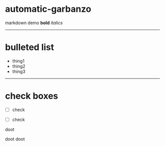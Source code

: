 # automatic-garbanzo

markdown demo **bold** *italics*

------------------------------------------------------------------------

# bulleted list

-   thing1
-   thing2
-   thing3

------------------------------------------------------------------------

# check boxes

-   [ ] check
-   [ ] check


doot

doot doot


